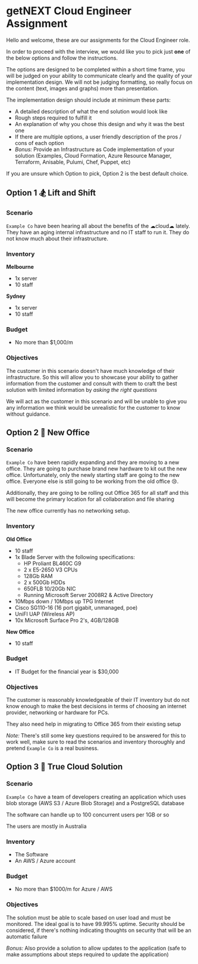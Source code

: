 # getNEXT Cloud Engineer Assignment

Hello and welcome, these are our assignments for the Cloud Engineer role.

In order to proceed with the interview, we would like you to pick just **one** of the below options and follow the instructions.

The options are designed to be completed within a short time frame, you will be judged on your ability to communicate clearly and
the quality of your implementation design. We will not be judging formatting, so really focus on the content (text, images and graphs) more than presentation.

The implementation design should include at minimum these parts:

- A detailed description of what the end solution would look like
- Rough steps required to fulfill it
- An explanation of why you chose this design and why it was the best one
- If there are multiple options, a user friendly description of the pros / cons of each option
- _Bonus:_ Provide an Infrastructure as Code implementation of your solution (Examples, Cloud Formation, Azure Resource Manager, Terraform, Anisable, Pulumi, Chef, Puppet, etc)

If you are unsure which Option to pick, Option 2 is the best default choice.

## Option 1 🏂 Lift and Shift

### Scenario

`Example Co` have been hearing all about the benefits of the ☁cloud☁ lately. They have an aging internal infrastructure and no IT staff to run it. They do not know much about their infrastructure.

### Inventory

**Melbourne**

- 1x server
- 10 staff

**Sydney**

- 1x server
- 10 staff

### Budget

- No more than \$1,000/m

### Objectives

The customer in this scenario doesn't have much knowledge of their infrastructure. So this will allow you to showcase your ability to gather information from the customer and consult with them to craft the best solution with limited information by _asking the right questions_

We will act as the customer in this scenario and will be unable to give you any information we think would be unrealistic for the customer to know without guidance.

## Option 2 🚴 New Office

### Scenario

`Example Co` have been rapidly expanding and they are moving to a new office. They are going to purchase brand new hardware to kit out the new office. Unfortunately, only the newly starting staff are going to the new office. Everyone else is still going to be working from the old office 😢.

Additionally, they are going to be rolling out Office 365 for all staff and this will become the primary location for all collaboration and file sharing

The new office currently has no networking setup.

### Inventory

**Old Office**

- 10 staff
- 1x Blade Server with the following specifications:
  - HP Proliant BL460C G9
  - 2 x E5-2650 V3 CPUs
  - 128Gb RAM
  - 2 x 500Gb HDDs
  - 650FLB 10/20Gb NIC
  - Running Microsoft Server 2008R2 & Active Directory
- 10Mbps down / 10Mbps up TPG Internet
- Cisco SG110-16 (16 port gigabit, unmanaged, poe)
- UniFI UAP (Wireless AP)
- 10x Microsoft Surface Pro 2's, 4GB/128GB

**New Office**

- 10 staff

### Budget

- IT Budget for the financial year is \$30,000

### Objectives

The customer is reasonably knowledgeable of their IT inventory but do not know enough to make the best decisions in terms of choosing an internet provider, networking or hardware for PCs.

They also need help in migrating to Office 365 from their existing setup

_Note:_ There's still some key questions required to be answered for this to work well, make sure to read the scenarios and inventory thoroughly and pretend `Example Co` is a real business.

## Option 3 🏓 True Cloud Solution

### Scenario

`Example Co` have a team of developers creating an application which uses blob storage (AWS S3 / Azure Blob Storage) and a PostgreSQL database

The software can handle up to 100 concurrent users per 1GB or so

The users are mostly in Australia

### Inventory

- The Software
- An AWS / Azure account

### Budget

- No more than \$1000/m for Azure / AWS

### Objectives

The solution must be able to scale based on user load and must be monitored. The ideal goal is to have 99.995% uptime. Security should be considered, if there's nothing indicating thoughts on security that will be an automatic failure

_Bonus:_ Also provide a solution to allow updates to the application (safe to make assumptions about steps required to update the application)
